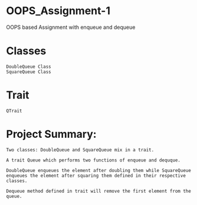 # OOPS_Assignment-1
OOPS based Assignment with enqueue and dequeue


# Classes

```
DoubleQueue Class
SquareQueue Class
```

# Trait

```
QTrait 
```

# Project Summary:

```
Two classes: DoubleQueue and SquareQueue mix in a trait.

A trait Queue which performs two functions of enqueue and dequque.

DoubleQueue enqueues the element after doubling them while SquareQueue enqueues the element after squaring them defined in their respective classes.

Dequeue method defined in trait will remove the first element from the queue.
```
